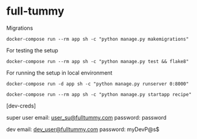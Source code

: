 # full-tummy


Migrations
```
docker-compose run --rm app sh -c "python manage.py makemigrations"
```

For testing the setup
```
docker-compose run --rm app sh -c "python manage.py test && flake8"
```

For running the setup in local environment

```
docker-compose run -d app sh -c "python manage.py runserver 0:8000"
```

```
docker-compose run --rm app sh -c "python manage.py startapp recipe"
```



[dev-creds]

super user
email: user_su@fulltummy.com
password: password

dev
email: dev_user@fulltummy.com
password: myDevP@s$